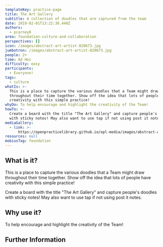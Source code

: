 ```yaml
---
templateKey: practice-page
title: The Art Gallery
subtitle: A collection of doodles that are captured from the team
date: 2019-02-01T13:22:38.440Z
authors:
  - pcarney8
area: foundation-culture-and-collaboration
perspectives: []
icon: /images/abstract-art-artist-820673.jpg
jumbotron: /images/abstract-art-artist-820673.jpg
people: 2+
time: Ad Hoc
difficulty: easy
participants:
  - Everyone!
tags:
  - culture
whatIs: >-
  This is a place to capture the various doodles that a Team might draw
  throughout their time together. Show off the idea that lots of people have
  creativity with this simple practice!
whyDo: To help encourage and highlight the creativity of the Team!
howTo: >-
  Create a board with the title "The Art Gallery" and capture people's doodles
  with sticky notes! May also want to use tap if not using post it notes.
mediaGallery:
  - link: >-
      https://openpracticelibrary.github.io/opl-media/images/abstract-art-artist-820673.jpg
resources: null
mobiusTag: foundation
---
```

## What is it?

This is a place to capture the various doodles that a Team might draw throughout their time together. Show off the idea that lots of people have creativity with this simple practice!

Create a board with the title "The Art Gallery" and capture people's doodles with sticky notes! May also want to use tap if not using post it notes.

## Why use it?

To help encourage and highlight the creativity of the Team!

## Further Information
